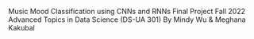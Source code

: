 Music Mood Classification using CNNs and RNNs
Final Project Fall 2022
Advanced Topics in Data Science (DS-UA 301) 
By Mindy Wu & Meghana Kakubal

